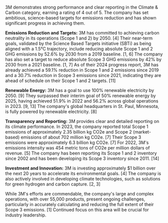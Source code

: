 3M demonstrates strong performance and clear reporting in the Climate & Carbon category, earning a rating of 4 out of 5. The company has set ambitious, science-based targets for emissions reduction and has shown significant progress in achieving them. 

**Emissions Reduction and Targets:**
3M has committed to achieving carbon neutrality in its operations (Scope 1 and 2) by 2050. [4] Their near-term goals, validated by the Science Based Targets initiative (SBTi) as being aligned with a 1.5°C trajectory, include reducing absolute Scope 1 and 2 GHG emissions by 52.6% by 2030 from a 2019 baseline. [1, 6] The company has also set a target to reduce absolute Scope 3 GHG emissions by 42% by 2030 from a 2021 baseline. [1, 7] As of their 2024 progress report, 3M has already achieved a 59.1% reduction in Scope 1 and 2 emissions since 2019 and a 30.7% reduction in Scope 3 emissions since 2021, indicating they are ahead of schedule on their Scope 1 and 2 targets. [11]

**Renewable Energy:**
3M has a goal to use 100% renewable electricity by 2050. [9] They surpassed their interim goal of 50% renewable energy by 2025, having achieved 51.9% in 2022 and 56.2% across global operations in 2023. [9, 13] The company's global headquarters in St. Paul, Minnesota, is fully powered by renewable electricity. [8]

**Transparency and Reporting:**
3M provides clear and detailed reporting on its climate performance. In 2023, the company reported total Scope 1 emissions of approximately 2.35 billion kg CO2e and Scope 2 (market-based) emissions of about 702 million kg CO2e. [7] Their Scope 3 emissions were approximately 6.3 billion kg CO2e. [7] For 2022, 3M's emissions intensity was 454 metric tons of CO2e per million dollars of revenue. [5] The company has been reporting its Scope 1 and 2 inventory since 2002 and has been developing its Scope 3 inventory since 2011. [14]

**Investment and Innovation:**
3M is investing approximately $1 billion over the next 20 years to accelerate its environmental goals. [4] The company is also actively involved in developing climate technologies, such as solutions for green hydrogen and carbon capture. [2, 3]

While 3M's efforts are commendable, the company's large and complex operations, with over 55,000 products, present ongoing challenges, particularly in accurately calculating and reducing the full extent of their Scope 3 emissions. [1] Continued focus on this area will be crucial for industry leadership.